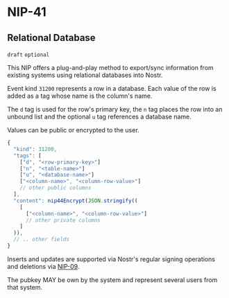 NIP-41
======

Relational Database
-------------------

`draft` `optional`

This NIP offers a plug-and-play method to export/sync information from existing systems using relational databases into Nostr. 

Event kind `31200` represents a row in a database. Each value of the row is added as a tag whose name is the column's name. 

The `d` tag is used for the row's primary key, the `n` tag places the row into an unbound list and the optional `u` tag references a database name. 

Values can be public or encrypted to the user. 

```js
{
  "kind": 31200,
  "tags": [
    ["d", "<row-primary-key>"]
    ["n", "<table-name>"]
    ["u", "<database-name>"]
    ["<column-name>", "<column-row-value>"]
    // other public columns
  ],
  "content": nip44Encrypt(JSON.stringify((
    [
      ["<column-name>", "<column-row-value>"]
      // other private columns
    ]
  )),
  // .. other fields
}
```

Inserts and updates are supported via Nostr's regular signing operations and deletions via [NIP-09](09.md).

The pubkey MAY be own by the system and represent several users from that system. 